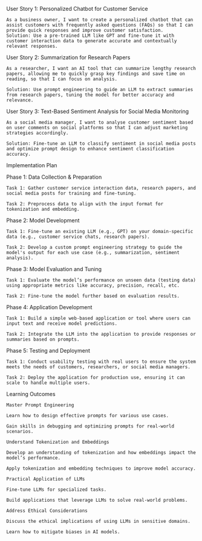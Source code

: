 User Story 1: Personalized Chatbot for Customer Service 

    As a business owner, I want to create a personalized chatbot that can assist customers with frequently asked questions (FAQs) so that I can provide quick responses and improve customer satisfaction.  
    Solution: Use a pre-trained LLM like GPT and fine-tune it with customer interaction data to generate accurate and contextually relevant responses. 

User Story 2: Summarization for Research Papers 

    As a researcher, I want an AI tool that can summarize lengthy research papers, allowing me to quickly grasp key findings and save time on reading, so that I can focus on analysis.  

    Solution: Use prompt engineering to guide an LLM to extract summaries from research papers, tuning the model for better accuracy and relevance. 

 User Story 3: Text-Based Sentiment Analysis for Social Media Monitoring 

    As a social media manager, I want to analyse customer sentiment based on user comments on social platforms so that I can adjust marketing strategies accordingly.  

    Solution: Fine-tune an LLM to classify sentiment in social media posts and optimize prompt design to enhance sentiment classification accuracy. 

 Implementation Plan 

 Phase 1: Data Collection & Preparation 

    Task 1: Gather customer service interaction data, research papers, and social media posts for training and fine-tuning. 

    Task 2: Preprocess data to align with the input format for tokenization and embedding. 

Phase 2: Model Development 

    Task 1: Fine-tune an existing LLM (e.g., GPT) on your domain-specific data (e.g., customer service chats, research papers). 

    Task 2: Develop a custom prompt engineering strategy to guide the model's output for each use case (e.g., summarization, sentiment analysis). 

Phase 3: Model Evaluation and Tuning 

    Task 1: Evaluate the model’s performance on unseen data (testing data) using appropriate metrics like accuracy, precision, recall, etc. 

    Task 2: Fine-tune the model further based on evaluation results. 

Phase 4: Application Development 

    Task 1: Build a simple web-based application or tool where users can input text and receive model predictions. 

    Task 2: Integrate the LLM into the application to provide responses or summaries based on prompts. 

Phase 5: Testing and Deployment 

    Task 1: Conduct usability testing with real users to ensure the system meets the needs of customers, researchers, or social media managers. 

    Task 2: Deploy the application for production use, ensuring it can scale to handle multiple users.

Learning Outcomes 

    Master Prompt Engineering 

    Learn how to design effective prompts for various use cases. 

    Gain skills in debugging and optimizing prompts for real-world scenarios. 

    Understand Tokenization and Embeddings 

    Develop an understanding of tokenization and how embeddings impact the model’s performance. 

    Apply tokenization and embedding techniques to improve model accuracy. 

    Practical Application of LLMs 

    Fine-tune LLMs for specialized tasks. 

    Build applications that leverage LLMs to solve real-world problems. 

    Address Ethical Considerations 

    Discuss the ethical implications of using LLMs in sensitive domains. 

    Learn how to mitigate biases in AI models. 
